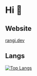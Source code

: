# Hi  👋
## Website
[rangi.dev](rangi.dev)
## Langs
[![Top Langs](https://github-readme-stats.vercel.app/api/top-langs/?username=zuiraito)](https://github.com/anuraghazra/github-readme-stats)
<!--
**zuiraito/zuiraito** is a ✨ _special_ ✨ repository because its `README.md` (this file) appears on your GitHub profile.

Here are some ideas to get you started:

- 🔭 I’m currently working on ...
- 🌱 I’m currently learning ...
- 👯 I’m looking to collaborate on ...
- 🤔 I’m looking for help with ...
- 💬 Ask me about ...
- 📫 How to reach me: ...
- 😄 Pronouns: ...
- ⚡ Fun fact: ...
-->

